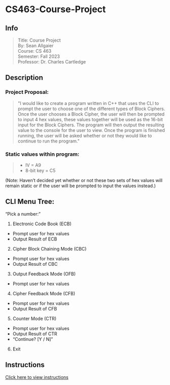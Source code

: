 # CS463-Course-Project

## Info
> Title: Course Project  
> By: Sean Allgaier  
> Course: CS 463  
> Semester: Fall 2023  
> Professor: Dr. Charles Cartledge  

## Description 
### Project Proposal:

> "I would like to create a program written in C++ that uses the CLI to prompt the user to choose one of the different types of Block Ciphers. Once the user chooses a Block Cipher, the user will then be prompted to input 4 hex values, these values together will be used as the 16-bit input for the Block Ciphers. The program will then output the resulting value to the console for the user to view. Once the program is finished running, the user will be asked whether or not they would like to continue to run the program."

### Static values within program: 
> * IV = A9 
> * 8-bit key = C5 

(Note: Haven’t decided yet whether or not these two sets of hex values will remain static or if the user will be prompted to input the values instead.)  

## CLI Menu Tree:  


“Pick a number:”  
1) Electronic Code Book (ECB)  
- Prompt user for hex values  
- Output Result of ECB  

2) Cipher Block Chaining Mode (CBC)  
- Prompt user for hex values  
- Output Result of CBC  

3) Output Feedback Mode (OFB) 
- Prompt user for hex values  

4) Cipher Feedback Mode (CFB) 	   
- Prompt user for hex values  
- Output Result of CFB  

5) Counter Mode (CTR)  
- Prompt user for hex values  
- Output Result of CTR  
- “Continue? [Y / N]”  

6) Exit

## Instructions
[Click here to view instructions](instructions.md)